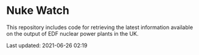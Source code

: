 # Nuke Watch

This repository includes code for retrieving the latest information available on the output of EDF nuclear power plants in the UK.

Last updated: 2021-06-26 02:19